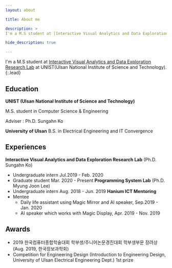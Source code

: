 ```yaml
---
layout: about

title: About me

description: >
I'm a M.S student at [Interactive Visual Analytics and Data Exploration Research Lab][lab] at UNIST(Ulsan National Institute of Science and Technology)

hide_description: true

---
```


I'm a M.S student at [Interactive Visual Analytics and Data Exploration Research Lab][lab] at UNIST(Ulsan National Institute of Science and Technology).
{:.lead}

## Education
**UNIST (Ulsan National Institute of Science and Technology)**

M.S. student in Computer Science & Engineering

Adviser : Ph.D. Sungahn Ko

**University of Ulsan**
B.S. in Electrical Engineering and IT Convergence


## Experiences
**Interactive Visual Analytics and Data Exploration Research Lab** (Ph.D. Sungahn Ko)
 - Undergraduate intern Jul.2019 - Feb. 2020
 - Graduate student Mar. 2020 - Present
**Programming System Lab** (Ph.D. Myung Joon Lee)
 - Undergraduate intern Aug. 2018 - Jun. 2019
**Hanium ICT Mentoring**
 - Mentee 
    - Daily life assistant using Magic Mirror and AI speaker, Sep.2019 - Jan. 2020
    - AI speaker which works with Magic Display, Apr. 2019 - Nov. 2019


## Awards
- 2019 한국컴퓨터종합학술대회 학부생/주니어논문경진대회 학부생부문 장려상 (Aug. 2019, 한국정보과학회)
- Competition for Engineering Design (Introduction to Engineering Design, University of Ulsan Electrical Engineering Dept.) 1st prize

[lab]: https://ivaderlab.unist.ac.kr/
[cert1]: /files/hcert01.pdf
[cert02]: /files/hcert02.pdf
